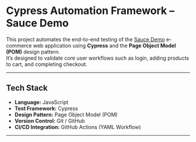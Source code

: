 #  Cypress Automation Framework – Sauce Demo

This project automates the end-to-end testing of the [Sauce Demo](https://www.saucedemo.com/) e-commerce web application using **Cypress** and the **Page Object Model (POM)** design pattern.  
It’s designed to validate core user workflows such as login, adding products to cart, and completing checkout.

---

## Tech Stack

- **Language:** JavaScript  
- **Test Framework:** Cypress  
- **Design Pattern:** Page Object Model (POM)  
- **Version Control:** Git / GitHub  
- **CI/CD Integration:** GitHub Actions (YAML Workflow)  

---



